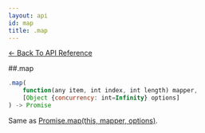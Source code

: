 ```yaml
---
layout: api
id: map
title: .map
---
```



[← Back To API Reference](/docs/api-reference.html)
<div class="api-code-section"><markdown>
##.map

```js
.map(
    function(any item, int index, int length) mapper,
    [Object {concurrency: int=Infinity} options]
) -> Promise
```

Same as [Promise.map(this, mapper, options)](.).
</markdown></div>
